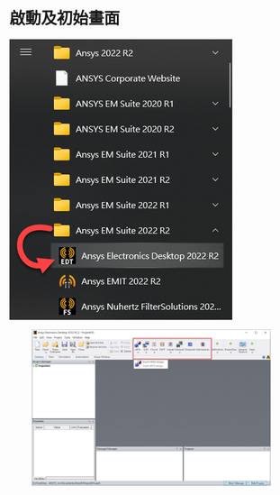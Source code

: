 # 啟動及初始畫面

![](<../.gitbook/assets/image (1) (3).png>)

<figure><img src="../.gitbook/assets/image (11) (1).png" alt=""><figcaption></figcaption></figure>
